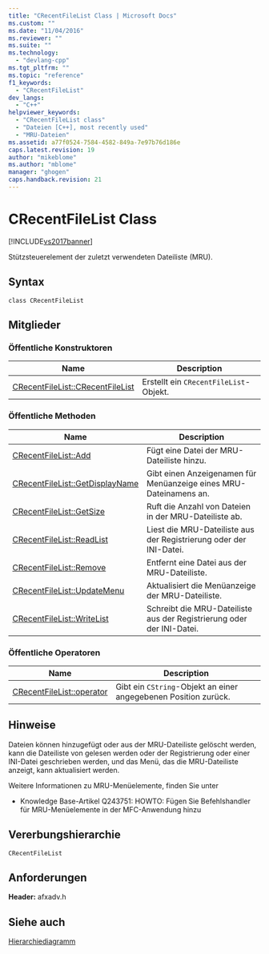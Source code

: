 ```yaml
---
title: "CRecentFileList Class | Microsoft Docs"
ms.custom: ""
ms.date: "11/04/2016"
ms.reviewer: ""
ms.suite: ""
ms.technology: 
  - "devlang-cpp"
ms.tgt_pltfrm: ""
ms.topic: "reference"
f1_keywords: 
  - "CRecentFileList"
dev_langs: 
  - "C++"
helpviewer_keywords: 
  - "CRecentFileList class"
  - "Dateien [C++], most recently used"
  - "MRU-Dateien"
ms.assetid: a77f0524-7584-4582-849a-7e97b76d186e
caps.latest.revision: 19
author: "mikeblome"
ms.author: "mblome"
manager: "ghogen"
caps.handback.revision: 21
---
```

# CRecentFileList Class
[!INCLUDE[vs2017banner](../../assembler/inline/includes/vs2017banner.md)]

Stützsteuerelement der zuletzt verwendeten Dateiliste \(MRU\).  
  
## Syntax  
  
```  
class CRecentFileList  
```  
  
## Mitglieder  
  
### Öffentliche Konstruktoren  
  
|Name|Description|  
|----------|-----------------|  
|[CRecentFileList::CRecentFileList](../Topic/CRecentFileList::CRecentFileList.md)|Erstellt ein `CRecentFileList`\-Objekt.|  
  
### Öffentliche Methoden  
  
|Name|Description|  
|----------|-----------------|  
|[CRecentFileList::Add](../Topic/CRecentFileList::Add.md)|Fügt eine Datei der MRU\-Dateiliste hinzu.|  
|[CRecentFileList::GetDisplayName](../Topic/CRecentFileList::GetDisplayName.md)|Gibt einen Anzeigenamen für Menüanzeige eines MRU\-Dateinamens an.|  
|[CRecentFileList::GetSize](../Topic/CRecentFileList::GetSize.md)|Ruft die Anzahl von Dateien in der MRU\-Dateiliste ab.|  
|[CRecentFileList::ReadList](../Topic/CRecentFileList::ReadList.md)|Liest die MRU\-Dateiliste aus der Registrierung oder der INI\-Datei.|  
|[CRecentFileList::Remove](../Topic/CRecentFileList::Remove.md)|Entfernt eine Datei aus der MRU\-Dateiliste.|  
|[CRecentFileList::UpdateMenu](../Topic/CRecentFileList::UpdateMenu.md)|Aktualisiert die Menüanzeige der MRU\-Dateiliste.|  
|[CRecentFileList::WriteList](../Topic/CRecentFileList::WriteList.md)|Schreibt die MRU\-Dateiliste aus der Registrierung oder der INI\-Datei.|  
  
### Öffentliche Operatoren  
  
|Name|Description|  
|----------|-----------------|  
|[CRecentFileList::operator](../Topic/CRecentFileList::operator.md)|Gibt ein `CString`\-Objekt an einer angegebenen Position zurück.|  
  
## Hinweise  
 Dateien können hinzugefügt oder aus der MRU\-Dateiliste gelöscht werden, kann die Dateiliste von gelesen werden oder der Registrierung oder einer INI\-Datei geschrieben werden, und das Menü, das die MRU\-Dateiliste anzeigt, kann aktualisiert werden.  
  
 Weitere Informationen zu MRU\-Menüelemente, finden Sie unter  
  
-   Knowledge Base\-Artikel Q243751: HOWTO: Fügen Sie Befehlshandler für MRU\-Menüelemente in der MFC\-Anwendung hinzu  
  
## Vererbungshierarchie  
 `CRecentFileList`  
  
## Anforderungen  
 **Header:**  afxadv.h  
  
## Siehe auch  
 [Hierarchiediagramm](../../mfc/hierarchy-chart.md)